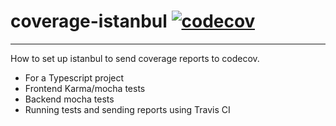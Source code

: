 # coverage-istanbul [![codecov](https://codecov.io/gh/caillu/examples/branch/master/graph/badge.svg)](https://codecov.io/gh/caillu/examples)
----------

How to set up istanbul to send coverage reports to codecov.
- For a Typescript project
- Frontend Karma/mocha tests
- Backend mocha tests
- Running tests and sending reports using Travis CI
